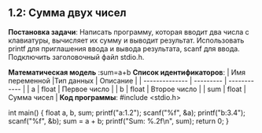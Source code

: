 ## 1.2: Сумма двух чисел
**Постановка задачи**:
Написать программу, которая вводит два числа с клавиатуры, вычисляет их сумму и выводит результат. Использовать printf для приглашения ввода и вывода результата, scanf для ввода. Подключить заголовочный файл stdio.h.

**Математическая модель** :sum=a+b
**Список идентификаторов**:
| Имя переменной |Тип данных | Описание     |
| -------------- | --------- | ------------ |
| a              | float     | Первое число |
| b              | float     | Второе число |
| sum            | float     | Сумма чисел  |
**Код программы**:
#include <stdio.h>

int main() 
{
    float a, b, sum;
    printf("a:1.2");
    scanf("%f", &a);
    printf("b:3.4");
    scanf("%f", &b);
    sum = a + b;
    printf("Sum: %.2f\n", sum);
    return 0;
}
###
